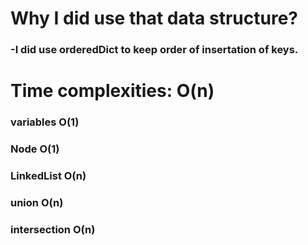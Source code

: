 # Why I did use that data structure?
### -I did use orderedDict to keep order of insertation of keys.


# Time complexities: O(n)
### variables O(1)
### Node O(1)
### LinkedList O(n)
### union O(n)
### intersection O(n)

